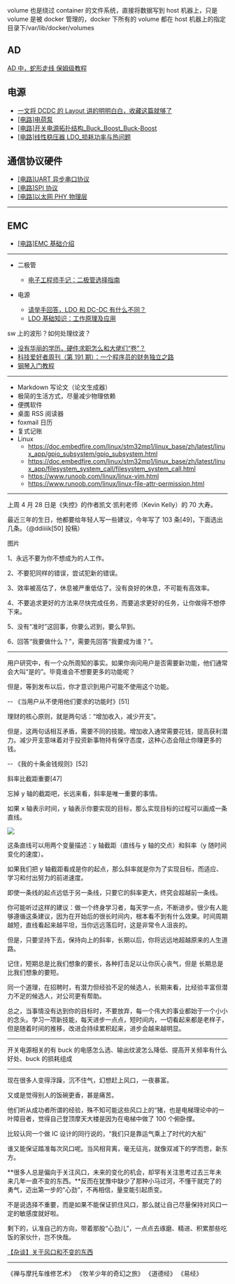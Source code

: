 volume 也是绕过 container 的文件系统，直接将数据写到 host 机器上，只是 volume 是被 docker 管理的，docker 下所有的 volume 都在 host 机器上的指定目录下/var/lib/docker/volumes

## AD

[AD 中，蛇形走线 保姆级教程](https://mp.weixin.qq.com/s/s0ZxVolXZK1EcFSmydumjw)

## 电源

- [一文将 DCDC 的 Layout 讲的明明白白，收藏这篇就够了](https://mp.weixin.qq.com/s/ZyAaLJtlgwa6yiRHusoI4w)
- [[电路]电荷泵](https://zhenhuizhang.tk/post/dian-lu-dian-he-beng/)
- [[电路]开关电源拓扑结构\_Buck_Boost_Buck-Boost](https://zhenhuizhang.tk/post/dian-lu-kai-guan-dian-yuan-tuo-bu-jie-gou-_buck_boost_buck-boost/)
- [[电路]线性稳压器 LDO\_损耗功率与热问题](https://zhenhuizhang.tk/post/dian-lu-xian-xing-wen-ya-qi-ldo_-sun-hao-gong-lu-yu-re-wen-ti/)

## 通信协议硬件

- [[电路]UART 异步串口协议](https://zhenhuizhang.tk/post/dian-lu-uart-yi-bu-chuan-kou-xie-yi/)
- [[电路]SPI 协议](https://zhenhuizhang.tk/post/dian-lu-spi-xie-yi/)
- [[电路]以太网 PHY 物理层](https://zhenhuizhang.tk/post/dian-lu-yi-tai-wang-phy-wu-li-ceng/)

---

## EMC

- [[电路]EMC 基础介绍](https://zhenhuizhang.tk/post/dian-lu-emc-ji-chu-jie-shao/)

---

- 二极管

  - [电子工程师手记：二极管选择指南](https://haipeng.me/2021/01/27/diode-guide/)

- 电源
  - [请举手回答，LDO 和 DC-DC 有什么不同？](https://mp.weixin.qq.com/s/GfnT3FTVtMr37DIRVPG65g)
  - [LDO 基础知识：工作原理及应用](https://haipeng.me/2020/06/10/ldo-basics-principles-and-applications/)

sw 上的波形？如何处理纹波？

- [没有华丽的学历，硬件求职怎么和大佬们“卷”？](https://mp.weixin.qq.com/s/689cvwXEncGBKagCOnTsiw)
- [科技爱好者周刊（第 191 期）：一个程序员的财务独立之路](https://mp.weixin.qq.com/s/Nq5a3FtzkqeVGDYP7ZDe-Q)
- [钢琴入门教程](https://www.flowkey.com/zh/piano-guide/choose-piano)

---

- Markdown 写论文（论文生成器）
- 极简的生活方式，尽量减少物理依赖
- 便携软件
- 桌面 RSS 阅读器
- foxmail 日历
- 复式记账
- Linux
  - https://doc.embedfire.com/linux/stm32mp1/linux_base/zh/latest/linux_app/gpio_subsystem/gpio_subsystem.html
  - https://doc.embedfire.com/linux/stm32mp1/linux_base/zh/latest/linux_app/filesystem_system_call/filesystem_system_call.html
  - https://www.runoob.com/linux/linux-vim.html
  - https://www.runoob.com/linux/linux-file-attr-permission.html

---

上周 4 月 28 日是《失控》的作者凯文·凯利老师（Kevin Kelly）的 70 大寿。

最近三年的生日，他都要给年轻人写一些建议，今年写了 103 条[49]，下面选出几条。（@ddiiiik[50] 投稿）

图片

1、永远不要为你不想成为的人工作。

2、不要犯同样的错误，尝试犯新的错误。

3、效率被高估了，休息被严重低估了。没有良好的休息，不可能有高效率。

4、不要追求更好的方法来尽快完成任务，而要追求更好的任务，让你做得不想停下来。

5、没有“准时”这回事，你要么迟到，要么早到。

6、回答“我要做什么？”，需要先回答“我要成为谁？”。

---

用户研究中，有一个众所周知的事实。如果你询问用户是否需要新功能，他们通常会大叫“是的”。毕竟谁会不想要更多的功能呢？

但是，等到发布以后，你才意识到用户可能不使用这个功能。

-- 《当用户从不使用他们要求的功能时》[51]

理财的核心原则，就是两句话：“增加收入，减少开支”。

但是，这两句话相互矛盾，需要不同的技能。增加收入通常需要花钱，提高获利潜力。减少开支意味着对于投资新事物持有保守态度，这种心态会阻止你赚更多的钱。

-- 《我的十条金钱规则》[52]

斜率比截距重要[47]

忘掉 y 轴的截距吧，长远来看，斜率是唯一重要的事情。

如果 x 轴表示时间，y 轴表示你要实现的目标，那么实现目标的过程可以画成一条直线。

![](https://wiki-media-1253965369.cos.ap-guangzhou.myqcloud.com/img/20211105090617.png)

这条直线可以用两个变量描述：y 轴截距（直线与 y 轴的交点）和斜率（y 随时间变化的速度）。

如果我们把 y 轴截距看成是你的起点，那么斜率就是你为了实现目标，而适应、学习和付出努力的前进速度。

即使一条线的起点远低于另一条线，只要它的斜率更大，终究会超越前一条线。

你可能听过这样的建议：做一个终身学习者，每天学一点，不断进步。很少有人能够遵循这条建议，因为在开始后的很长时间内，根本看不到有什么效果。时间周期越短，直线看起来越平坦，当你远远落后时，这是非常令人沮丧的。

但是，只要坚持下去，保持向上的斜率，长期以后，你将远远地超越原来的人生道路。

记住，短期总是比我们想象的要长，各种打击足以让你灰心丧气，但是 长期总是比我们想象的要短。

同一个道理，在招聘时，有潜力但经验不足的候选人，长期来看，比经验丰富但潜力不足的候选人，对公司更有帮助。

总之，当事情没有达到你的目标时，不要放弃，每一个伟大的事业都始于一个小小的念头。学习一项新技能，每天进步一点点，短时间内，一切看起来都是老样子，但是随着时间的推移，改进会持续累积起来，进步会越来越明显。

---

开关电源相关的有 buck 的电感怎么选、输出纹波怎么降低、提高开关频率有什么好处、buck 的损耗组成

---

现在很多人变得浮躁，沉不住气，幻想赶上风口，一夜暴富。

又或是觉得别人的饭碗更香，甚是痛苦。

他们听从成功者所谓的经验，殊不知可能这些风口上的“猪，也是电梯理论中的一叶障目者，觉得自己登顶摩天大楼是因为在电梯中做了 100 个俯卧撑。

比较认同一个做 IC 设计的同行说的，“我们只是靠运气乘上了时代的大船”

谁又能保证踏准每次风口呢。当风相背离，毫无征兆，就像双减下的学而思，新东方。

**很多人总是偏向于关注风口，未来的变化的机会，却罕有关注思考过去三年未来几年一直不变的东西。**反而在犹豫中缺少了那种小马过河，不懂干就完了的勇气，迈出第一步的“心劲”，不再相信，量变能引起质变。

不是说选择不重要，而是如果不能保证抓住风口，那么就让自己尽量保持对风口一定的敏感度就好啦。

剩下的，认准自己的方向，带着那股“心劲儿”，一点点去琢磨、精进、积累那些吃饭的家伙什，岂不快哉。

[【杂谈】关于风口和不变的东西](https://mp.weixin.qq.com/s/0KWpt8gAsls3gTZ8DTeGlw)

---

《禅与摩托车维修艺术》
《牧羊少年的奇幻之旅》
《道德经》
《易经》

